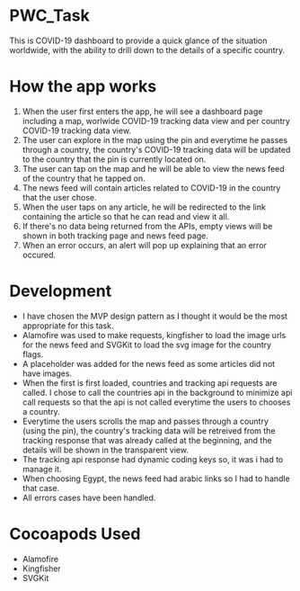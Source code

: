 # PWC_Task
This is COVID-19 dashboard to provide a quick glance of the situation worldwide, with the ability to drill down to the details of a specific country.

# How the app works
1. When the user first enters the app, he will see a dashboard page including a map, worlwide COVID-19 tracking data view and per country COVID-19 tracking data view. 
2. The user can explore in the map using the pin and everytime he passes through a country, the country's COVID-19 tracking data will be updated to the country that the pin is currently located on.
3. The user can tap on the map and he will be able to view the news feed of the country that he tapped on.
4. The news feed will contain articles related to COVID-19 in the country that the user chose.
5. When the user taps on any article, he will be redirected to the link containing the article so that he can read and view it all.
6. If there's no data being returned from the APIs, empty views will be shown in both tracking page and news feed page.
7. When an error occurs, an alert will pop up explaining that an error occured.

# Development

* I have chosen the MVP design pattern as I thought it would be the most appropriate for this task.
* Alamofire was used to make requests, kingfisher to load the image urls for the news feed and SVGKit to load the svg image for the country flags.
* A placeholder was added for the news feed as some articles did not have images.
* When the first is first loaded, countries and tracking api requests are called. I chose to call the countries api in the background to minimize api call requests so that the api is not called everytime the users to chooses a country. 
* Everytime the users scrolls the map and passes through a country (using the pin), the country's tracking data will be retreived from the tracking response that was already called at the beginning, and the details will be shown in the transparent view.
* The tracking api response had dynamic coding keys so, it was i had to manage it.
* When choosing Egypt, the news feed had arabic links so I had to handle that case.
* All errors cases have been handled.

# Cocoapods Used
- Alamofire
- Kingfisher
- SVGKit
